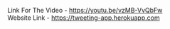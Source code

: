 Link For The Video - https://youtu.be/vzMB-VvQbFw <br>
Website Link - https://tweeting-app.herokuapp.com
